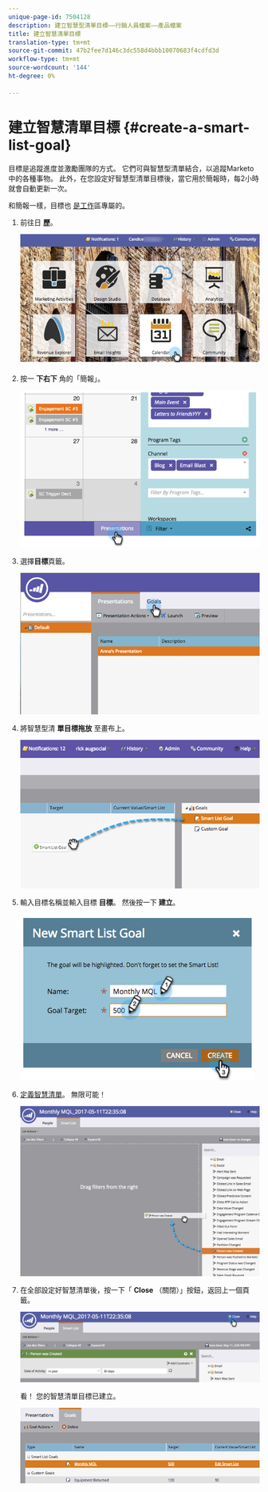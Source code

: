 ```yaml
---
unique-page-id: 7504128
description: 建立智慧型清單目標——行銷人員檔案——產品檔案
title: 建立智慧清單目標
translation-type: tm+mt
source-git-commit: 47b2fee7d146c3dc558d4bbb10070683f4cdfd3d
workflow-type: tm+mt
source-wordcount: '144'
ht-degree: 0%

---
```



# 建立智慧清單目標 {#create-a-smart-list-goal}

目標是追蹤進度並激勵團隊的方式。 它們可與智慧型清單結合，以追蹤Marketo中的各種事物。 此外，在您設定好智慧型清單目標後，當它用於簡報時，每2小時就會自動更新一次。

和簡報一樣，目標也 [是工作](../../../../product-docs/administration/workspaces-and-person-partitions/understanding-workspaces-and-person-partitions.md)區專屬的。

1. 前往日 **歷**。

   ![](assets/2017-05-10-15-30-47-1.png)

1. 按一 **下右下** 角的「簡報」。

   ![](assets/image2015-3-24-12-3a2-3a55.png)

1. 選擇**目標**頁籤。

   ![](assets/image2015-3-26-12-3a25-3a17.png)

1. 將智慧型清 **單目標拖放** 至畫布上。

   ![](assets/image2015-3-24-12-3a47-3a36.png)

1. 輸入目標名稱並輸入目標 **目標**。 然後按一下 **建立**。

   ![](assets/image2015-3-24-12-3a50-3a6.png)

1. [定義智慧清單](../../../../product-docs/core-marketo-concepts/smart-lists-and-static-lists/creating-a-smart-list/find-and-add-filters-to-a-smart-list.md)。 無限可能！

   ![](assets/mql.png)

1. 在全部設定好智慧清單後，按一下「 **Close** （關閉）」按鈕，返回上一個頁籤。

   ![](assets/mql2.png)

   看！ 您的智慧清單目標已建立。

   ![](assets/image2015-3-24-13-3a0-3a35.png)

